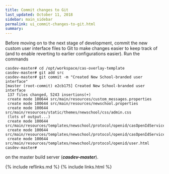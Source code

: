 ```yaml
---
title: Commit changes to Git
last_updated: October 11, 2018
sidebar: main_sidebar
permalink: ui_commit-changes-to-git.html
summary:
---
```


Before moving on to the next stage of development, commit the new custom user interface files to Git to make changes easier to keep track of (and to enable reverting to earlier configurations easier). Run the commands

```console
casdev-master# cd /opt/workspace/cas-overlay-template
casdev-master# git add src
casdev-master# git commit -m "Created New School-branded user interface"
[master (root-commit) e2cb175] Created New School-branded user interface
 137 files changed, 5243 insertions(+)
 create mode 100644 src/main/resources/custom_messages.properties
 create mode 100644 src/main/resources/newschool.properties
 create mode 100644 src/main/resources/static/themes/newschool/css/admin.css
 (lots of output...)
 create mode 100644 src/main/resources/templates/newschool/protocol/openid/casOpenIdServiceFailureView.html
 create mode 100644 src/main/resources/templates/newschool/protocol/openid/casOpenIdServiceSuccessView.html
 create mode 100644 src/main/resources/templates/newschool/protocol/openid/user.html
casdev-master#  
```

on the master build server (***casdev-master***).

{% include reflinks.md %}
{% include links.html %}
